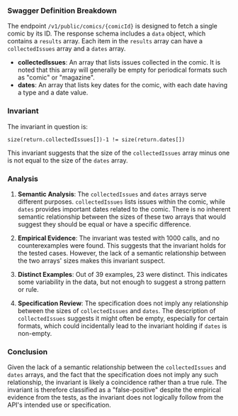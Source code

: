 ### Swagger Definition Breakdown

The endpoint `/v1/public/comics/{comicId}` is designed to fetch a single comic by its ID. The response schema includes a `data` object, which contains a `results` array. Each item in the `results` array can have a `collectedIssues` array and a `dates` array.

- **collectedIssues**: An array that lists issues collected in the comic. It is noted that this array will generally be empty for periodical formats such as "comic" or "magazine".
- **dates**: An array that lists key dates for the comic, with each date having a type and a date value.

### Invariant

The invariant in question is:

`size(return.collectedIssues[])-1 != size(return.dates[])`

This invariant suggests that the size of the `collectedIssues` array minus one is not equal to the size of the `dates` array.

### Analysis

1. **Semantic Analysis**: The `collectedIssues` and `dates` arrays serve different purposes. `collectedIssues` lists issues within the comic, while `dates` provides important dates related to the comic. There is no inherent semantic relationship between the sizes of these two arrays that would suggest they should be equal or have a specific difference.

2. **Empirical Evidence**: The invariant was tested with 1000 calls, and no counterexamples were found. This suggests that the invariant holds for the tested cases. However, the lack of a semantic relationship between the two arrays' sizes makes this invariant suspect.

3. **Distinct Examples**: Out of 39 examples, 23 were distinct. This indicates some variability in the data, but not enough to suggest a strong pattern or rule.

4. **Specification Review**: The specification does not imply any relationship between the sizes of `collectedIssues` and `dates`. The description of `collectedIssues` suggests it might often be empty, especially for certain formats, which could incidentally lead to the invariant holding if `dates` is non-empty.

### Conclusion

Given the lack of a semantic relationship between the `collectedIssues` and `dates` arrays, and the fact that the specification does not imply any such relationship, the invariant is likely a coincidence rather than a true rule. The invariant is therefore classified as a "false-positive" despite the empirical evidence from the tests, as the invariant does not logically follow from the API's intended use or specification.
